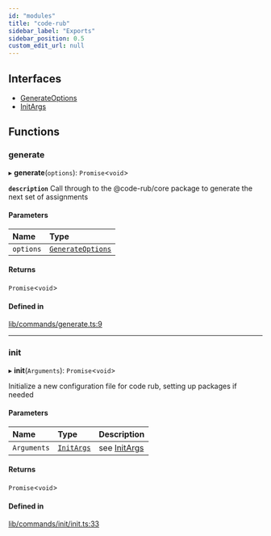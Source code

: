 ```yaml
---
id: "modules"
title: "code-rub"
sidebar_label: "Exports"
sidebar_position: 0.5
custom_edit_url: null
---
```


## Interfaces

- [GenerateOptions](interfaces/GenerateOptions)
- [InitArgs](interfaces/InitArgs)

## Functions

### generate

▸ **generate**(`options`): `Promise`<`void`\>

**`description`** Call through to the @code-rub/core package to generate the next set of assignments

#### Parameters

| Name | Type |
| :------ | :------ |
| `options` | [`GenerateOptions`](interfaces/GenerateOptions) |

#### Returns

`Promise`<`void`\>

#### Defined in

[lib/commands/generate.ts:9](https://github.com/agentender/code-rub/blob/bfe7610/packages/code-rub/src/lib/commands/generate.ts#L9)

___

### init

▸ **init**(`Arguments`): `Promise`<`void`\>

Initialize a new configuration file for code rub, setting up packages if needed

#### Parameters

| Name | Type | Description |
| :------ | :------ | :------ |
| `Arguments` | [`InitArgs`](interfaces/InitArgs) | see [InitArgs](interfaces/InitArgs) |

#### Returns

`Promise`<`void`\>

#### Defined in

[lib/commands/init/init.ts:33](https://github.com/agentender/code-rub/blob/bfe7610/packages/code-rub/src/lib/commands/init/init.ts#L33)
